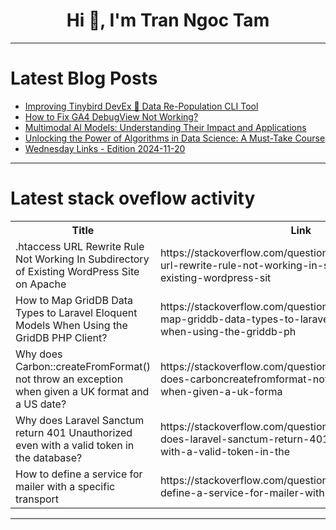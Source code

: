 <h1 align="center">Hi 👋, I'm Tran Ngoc Tam</h1>

---

# Latest Blog Posts 
<!-- BLOG-POST-LIST:START -->
- [Improving Tinybird DevEx 🚀 Data Re-Population CLI Tool](https://dev.to/sebekz/improving-tinybird-devex-data-re-population-cli-tool-229j)
- [How to Fix GA4 DebugView Not Working?](https://dev.to/me_bhavesh/how-to-fix-ga4-debugview-not-working-2ojg)
- [Multimodal AI Models: Understanding Their Impact and Applications](https://dev.to/siddharthbhalsod/multimodal-ai-models-understanding-their-impact-and-applications-4emb)
- [Unlocking the Power of Algorithms in Data Science: A Must-Take Course](https://dev.to/getvm/unlocking-the-power-of-algorithms-in-data-science-a-must-take-course-4khj)
- [Wednesday Links - Edition 2024-11-20](https://dev.to/0xkkocel/wednesday-links-edition-2024-11-20-4adc)
<!-- BLOG-POST-LIST:END -->

---

# Latest stack oveflow activity
<table>
  <tr><th>Title</th><th>Link</th></tr>
  <!-- STACKOVERFLOW:START --><tr><td>.htaccess URL Rewrite Rule Not Working In Subdirectory of Existing WordPress Site on Apache</td><td>https://stackoverflow.com/questions/79206711/htaccess-url-rewrite-rule-not-working-in-subdirectory-of-existing-wordpress-sit</td></tr><tr><td>How to Map GridDB Data Types to Laravel Eloquent Models When Using the GridDB PHP Client?</td><td>https://stackoverflow.com/questions/79206662/how-to-map-griddb-data-types-to-laravel-eloquent-models-when-using-the-griddb-ph</td></tr><tr><td>Why does Carbon::createFromFormat&lpar;&rpar; not throw an exception when given a UK format and a US date?</td><td>https://stackoverflow.com/questions/79206629/why-does-carboncreatefromformat-not-throw-an-exception-when-given-a-uk-forma</td></tr><tr><td>Why does Laravel Sanctum return 401 Unauthorized even with a valid token in the database?</td><td>https://stackoverflow.com/questions/79206551/why-does-laravel-sanctum-return-401-unauthorized-even-with-a-valid-token-in-the</td></tr><tr><td>How to define a service for mailer with a specific transport</td><td>https://stackoverflow.com/questions/79206403/how-to-define-a-service-for-mailer-with-a-specific-transport</td></tr><!-- STACKOVERFLOW:END -->
</table>

---


